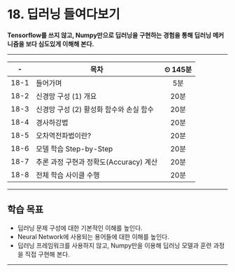 # 18. 딥러닝 들여다보기

**Tensorflow를 쓰지 않고, Numpy만으로 딥러닝을 구현하는 경험을 통해 딥러닝 메커니즘을 보다 심도있게 이해해 본다.**

---

|-|목차|⏲ 145분|
|:---:|---|:---:|
|18-1| 들어가며 | 5분|
|18-2| 신경망 구성 (1) 개요 | 20분|
|18-3| 신경망 구성 (2) 활성화 함수와 손실 함수 | 20분|
|18-4| 경사하강법 | 20분|
|18-5| 오차역전파법이란? | 20분|
|18-6| 모델 학습 Step-by-Step | 20분|
|18-7| 추론 과정 구현과 정확도(Accuracy) 계산 | 20분|
|18-8| 전체 학습 사이클 수행 | 20분|

---

## 학습 목표

- 딥러닝 문제 구성에 대한 기본적인 이해를 높인다.
- Neural Network에 사용되는 용어들에 대한 이해를 높인다.
- 딥러닝 프레임워크를 사용하지 않고, Numpy만을 이용해 딥러닝 모델과 훈련 과정을 직접 구현해 본다.

---
